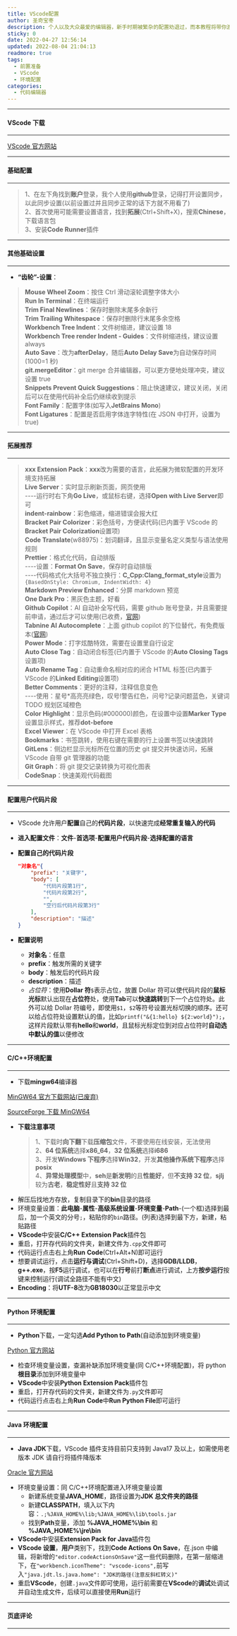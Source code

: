 ```yaml
---
title: VScode配置
author: 圣奇宝枣
description: 个人以及大众最爱的编辑器，新手时期被繁杂的配置劝退过，而本教程将带你渡过难关
sticky: 0
date: 2022-04-27 12:56:14
updated: 2022-08-04 21:04:13
readmore: true
tags:
  - 前置准备
  - VScode
  - 环境配置
categories:
  - 代码编辑器
---
```


---

#### **VScode 下载**

---

[VScode 官方网站](https://code.visualstudio.com/)

---

#### **基础配置**

---

<div class="info">

> 1、在左下角找到**账户**登录，我个人使用**github**登录，记得打开设置同步，以此同步设置(以前设置过并且同步正常的话下方就不用看了)  
> 2、首次使用可能需要设置语言，找到**拓展**(Ctrl+Shift+X)，搜索**Chinese**，下载语言包  
> 3、安装**Code Runner**插件

</div>

---

<!-- more -->

#### **其他基础设置**

---

- **“齿轮”-设置**：

<div class="success">

> **Mouse Wheel Zoom**：按住 Ctrl 滑动滚轮调整字体大小  
> **Run In Terminal**：在终端运行  
> **Trim Final Newlines**：保存时删除末尾多余新行  
> **Trim Trailing Whitespace**：保存时删除行末尾多余空格  
> **Workbench Tree Indent**：文件树缩进，建议设置 18  
> **Workbench Tree render Indent - Guides**：文件树缩进线，建议设置 always  
> **Auto Save**：改为**afterDelay**，随后**Auto Delay Save**为自动保存时间(1000=1 秒)  
> **git.mergeEditor**：git merge 合并编辑器，可以更方便地处理冲突，建议设置 true  
> **Snippets Prevent Quick Suggestions**：阻止快速建议，建议关闭，关闭后可以在使用代码补全后仍继续收到提示  
> **Font Family**：配置字体(如写入**JetBrains Mono**)  
> **Font Ligatures**：配置是否启用字体连字特性(在 JSON 中打开，设置为 true)

</div>

---

#### **拓展推荐**

---

<div class="warning">

> **xxx Extension Pack**：**xxx**改为需要的语言，此拓展为微软配置的开发环境支持拓展  
> **Live Server**：实时显示刷新页面，网页使用  
> ----运行时右下角**Go Live**，或鼠标右键，选择**Open with Live Server**即可  
> **indent-rainbow**：彩色缩进，缩进错误会报大红  
> **Bracket Pair Colorizer**：彩色括号，方便读代码(已内置于 VScode 的**Bracket Pair Colorization**设置项)  
> **Code Translate**(w88975)：划词翻译，且显示变量名定义类型与语法使用规则  
> **Prettier**：格式化代码，自动排版  
> ----设置：**Format On Save**，保存时自动排版  
> ----代码格式化大括号不独立换行：**C_Cpp:Clang_format_style**设置为`{BasedOnStyle: Chromium, IndentWidth: 4}`  
> **Markdown Preview Enhanced**：分屏 markdown 预览  
> **One Dark Pro**：黑灰色主题，好看  
> **Github Copilot**：AI 自动补全写代码，需要 github 账号登录，并且需要提前申请，通过后才可以使用(已收费，[官网](https://copilot.github.com/))  
> **Tabnine AI Autocomplete**：上面 github copilot 的下位替代，有免费版本([官网](https://www.tabnine.com/))  
> **Power Mode**：打字炫酷特效，需要在设置里自行设定  
> **Auto Close Tag**：自动闭合标签(已内置于 VScode 的**Auto Closing Tags**设置项)  
> **Auto Rename Tag**：自动重命名相对应的闭合 HTML 标签(已内置于 VScode 的**Linked Editing**设置项)  
> **Better Comments**：更好的注释，注释信息变色  
> ----使用：星号\*高亮亮绿色，叹号!警告红色，问号?记录问题蓝色，关键词 TODO 规划区域橙色  
> **Color Highlight**：显示色码(#000000)颜色，在设置中设置**Marker Type**设置显示样式，推荐**dot-before**  
> **Excel Viewer**：在 VScode 中打开 Excel 表格  
> **Bookmarks**：书签跳转，使用右键在需要的行上设置书签以快速跳转  
> **GitLens**：侧边栏显示光标所在位置的历史 git 提交并快速访问，拓展 VScode 自带 git 管理器的功能  
> **Git Graph**：将 git 提交记录转换为可视化图表  
> **CodeSnap**：快速美观代码截图

</div>

---

#### **配置用户代码片段**

---

- VScode 允许用户**配置**自己的**代码片段**，以快速完成**经常重复输入的代码**

- **进入配置文件**：**文件**-**首选项**-**配置用户代码片段**-**选择配置的语言**

- **配置自己的代码片段**

  ```json
  "对象名"{
      "prefix": "关键字",
      "body": [
          "代码片段第1行",
          "代码片段第2行",
          "",
          "空行后代码片段第3行"
      ],
      "description": "描述"
  }
  ```

- **配置说明**

  - **对象名**：任意
  - **prefix**：触发所需的关键字
  - **body**：触发后的代码片段
  - **description**：描述
  - _占位符_：使用**Dollar 符**`$`表示占位，放置 Dollar 符可以使代码片段的**鼠标光标**默认出现在**占位符**处，使用**Tab**可以**快速跳转**到下一个占位符处。此外可以给 Dollar 符编号，即使用`$1`，`$2`等符号设置光标切换的顺序。还可以给占位符处设置默认的值，比如`printf("&{1:hello} ${2:world}");`，这样片段默认带有**hello**和**world**，且鼠标光标定位到对应占位符时**自动选中默认的值**以便修改

---

#### **C/C++环境配置**

---

- 下载**mingw64**编译器

[MinGW64 官方下载网站(已废弃)](https://www.mingw-w64.org/downloads/)

[SourceForge 下载 MinGW64](https://sourceforge.net/projects/mingw-w64/files/?source=navbar)

- **下载注意事项**
  > 1、下载时**向下翻**下载**压缩包**文件，不要使用在线安装，无法使用  
  > 2、**64 位系统**选择**x86_64**，**32 位系统**选择**i686**  
  > 3、开发**Windows 下程序**选择**Win32**，开发**其他操作系统下程序**选择**posix**  
  > 4、**异常处理模型**中，**seh**是**新发明**的且**性能好**，但**不支持 32 位**，**sjlj**较为**古老**，**稳定性好**且**支持 32 位**
- 解压后找地方存放，复制目录下的**bin**目录的路径
- 环境变量设置：**此电脑**-**属性**-**高级系统设置**-**环境变量**-**Path**-(一个框)选择到最后，加一个英文的分号`;`，粘贴你的`bin`路径。(列表)选择到最下方，新建，粘贴路径
- **VScode**中安装**C/C++ Extension Pack**插件包
- 重启，打开存代码的文件夹，新建文件为`.cpp`文件即可
- 代码运行点击右上角**Run** **Code**(Ctrl+Alt+N)即可运行
- 想要调试运行，点击**运行与调试**(Ctrl+Shift+D)，选择**GDB/LLDB**，**g++.exe**，按**F5**运行调试，也可以在**行号**前打**断点**进行调试，上方**按步运行**按键来控制运行(调试全路径不能有中文)
- **Encoding**：将**UTF-8**改为**GB18030**以正常显示中文

---

#### **Python 环境配置**

---

- **Python**下载，一定勾选**Add Python to Path**(自动添加到环境变量)

[Python 官方网站](https://www.python.org/)

- 检查环境变量设置，查漏补缺添加环境变量(同 C/C++环境配置)，将 python**根目录**添加到环境变量中
- **VScode**中安装**Python Extension Pack**插件包
- 重启，打开存代码的文件夹，新建文件为`.py`文件即可
- 代码运行点击右上角**Run** **Code**中**Run Python File**即可运行

---

#### **Java 环境配置**

---

- **Java JDK**下载，VScode 插件支持目前只支持到 Java17 及以上，如需使用老版本 JDK 请自行将插件降版本

[Oracle 官方网站](https://www.oracle.com/cn/java/)

- 环境变量设置：同 C/C++环境配置进入环境变量设置
  - 新建系统变量**JAVA_HOME**，路径设置为**JDK 总文件夹的路径**
  - 新建**CLASSPATH**，填入以下内容：`.;%JAVA_HOME%\lib;%JAVA_HOME%\lib\tools.jar`
  - 找到**Path**变量，添加 **%JAVA_HOME%\bin** 和 **%JAVA_HOME%\jre\bin**
- **VScode**中安装**Extension Pack for Java**插件包
- **VScode 设置**，**用户**类别下，找到**Code Actions On Save**，在.json 中编辑，将新增的`"editor.codeActionsOnSave"`这一些代码删除，在第一层缩进下，在`"workbench.iconTheme": "vscode-icons",`前写入`"java.jdt.ls.java.home": "JDK的路径(注意反斜杠转义)"`
- 重启**VScode**，创建`.java`文件即可使用，运行前需要在**VScode**的**调试**处调试并自动生成文件，后续可以直接使用**Run**运行

---

#### **页底评论**

---
